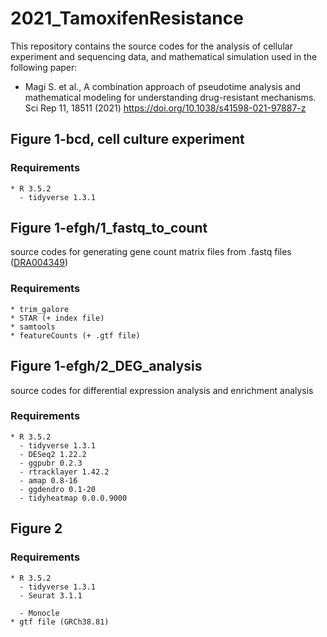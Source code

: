 # 2021_TamoxifenResistance

This repository contains the source codes for the analysis of cellular experiment and sequencing data, and mathematical simulation used in the following paper:
* Magi S. et al., A combination approach of pseudotime analysis and mathematical modeling for understanding drug-resistant mechanisms. Sci Rep 11, 18511 (2021)
https://doi.org/10.1038/s41598-021-97887-z

## Figure 1-bcd, cell culture experiment
### Requirements
    * R 3.5.2
      - tidyverse 1.3.1

## Figure 1-efgh/1_fastq_to_count
source codes for generating gene count matrix files from .fastq files ([DRA004349](https://ddbj.nig.ac.jp/resource/sra-submission/DRA004349))
### Requirements
    * trim_galore
    * STAR (+ index file)
    * samtools
    * featureCounts (+ .gtf file)

## Figure 1-efgh/2_DEG_analysis
source codes for differential expression analysis and enrichment analysis
### Requirements
    * R 3.5.2
      - tidyverse 1.3.1
      - DESeq2 1.22.2
      - ggpubr 0.2.3
      - rtracklayer 1.42.2
      - amap 0.8-16
      - ggdendro 0.1-20
      - tidyheatmap 0.0.0.9000

## Figure 2
### Requirements
    * R 3.5.2
      - tidyverse 1.3.1
      - Seurat 3.1.1

      - Monocle
    * gtf file (GRCh38.81)
